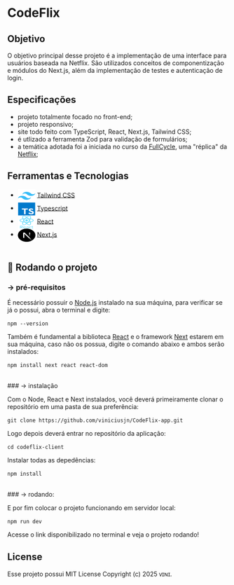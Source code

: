 # CodeFlix

## Objetivo
O objetivo principal desse projeto é a implementação de uma interface para usuários baseada na Netflix. São utilizados conceitos de componentização e módulos do Next.js, além da implementação de testes e autenticação de login.

## Especificações
- projeto totalmente focado no front-end;
- projeto responsivo;
- site todo feito com TypeScript, React, Next.js, Tailwind CSS;
- é utlizado a ferramenta Zod para validação de formulários;
- a temática adotada foi a iniciada no curso da [FullCycle](https://fullcycle.com.br), uma "réplica" da [Netflix](https://www.netflix.com);

## Ferramentas e Tecnologias

* <img align="center" alt="CSS" height="30" width="40" href="#" src="https://raw.githubusercontent.com/devicons/devicon/ca28c779441053191ff11710fe24a9e6c23690d6/icons/tailwindcss/tailwindcss-original.svg"> [Tailwind CSS](https://tailwindcss.com)
* <img align="center" alt="TypeScript" height="30" width="40" href="#" src="https://raw.githubusercontent.com/devicons/devicon/1119b9f84c0290e0f0b38982099a2bd027a48bf1/icons/typescript/typescript-original.svg"> [Typescript](https://www.typescriptlang.org/)
* <img align="center" alt="React" height="30" width="40" href="#" src="https://raw.githubusercontent.com/devicons/devicon/1119b9f84c0290e0f0b38982099a2bd027a48bf1/icons/react/react-original-wordmark.svg"> [React](https://react.dev)
* <img align="center" alt="Next.js" height="30" width="40" href="#" src="https://raw.githubusercontent.com/devicons/devicon/ca28c779441053191ff11710fe24a9e6c23690d6/icons/nextjs/nextjs-original.svg"> [Next.js](https://nextjs.org)
<br><br>



## 🚀 Rodando o projeto

### -> pré-requisitos

É necessário possuir o [Node.js](https://nodejs.org/en) instalado na sua máquina, para verificar se já o possui, abra o terminal e digite:

```
npm --version
```

Também é fundamental a biblioteca [React](https://react.dev) e o framework [Next](https://nextjs.org) estarem em sua máquina, caso não os possua, digite o comando abaixo e ambos serão instalados:

```
npm install next react react-dom
```

<br>
### -> instalação

Com o Node, React e Next instalados, você deverá primeiramente clonar o repositório em uma pasta de sua preferência:

```
git clone https://github.com/viniciusjn/CodeFlix-app.git
```

Logo depois deverá entrar no repositório da aplicação:

```
cd codeflix-client
```

Instalar todas as depedências:

```
npm install
```

<br>
### -> rodando:

E por fim colocar o projeto funcionando em servidor local:

```
npm run dev
```

Acesse o link disponibilizado no terminal e veja o projeto rodando!

## License
Esse projeto possui MIT License Copyright (c) 2025 ᴠɪɴɪ. 


